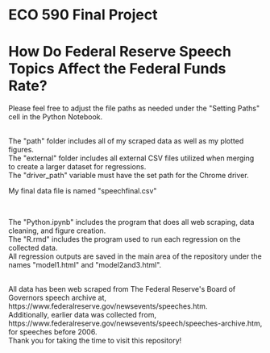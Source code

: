 # ECO 590 Final Project
# How Do Federal Reserve Speech Topics Affect the Federal Funds Rate?

Please feel free to adjust the file paths as needed under the "Setting Paths" cell in the Python Notebook.

<br>
The "path" folder includes all of my scraped data as well as my plotted figures.
<br>
The "external" folder includes all external CSV files utilized when merging to create a larger dataset for regressions.
<br>
The "driver_path" variable must have the set path for the Chrome driver.

My final data file is named "speechfinal.csv"

<br>

The "Python.ipynb" includes the program that does all web scraping, data cleaning, and figure creation.
<br>
The "R.rmd" includes the program used to run each regression on the collected data.
<br>
All regression outputs are saved in the main area of the repository under the names "model1.html" and "model2and3.html".

<br>
All data has been web scraped from The Federal Reserve's Board of Governors speech archive at, https://www.federalreserve.gov/newsevents/speeches.htm.
<br>
Additionally, earlier data was collected from, https://www.federalreserve.gov/newsevents/speech/speeches-archive.htm, for speeches before 2006.

<br>
Thank you for taking the time to visit this repository!
